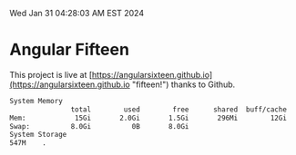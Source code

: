Wed Jan 31 04:28:03 AM EST 2024

# Angular Fifteen


This project is live at [https://angularsixteen.github.io](https://angularsixteen.github.io "fifteen!") thanks to Github.

```bash
System Memory
               total        used        free      shared  buff/cache   available
Mem:            15Gi       2.0Gi       1.5Gi       296Mi        12Gi        13Gi
Swap:          8.0Gi          0B       8.0Gi
System Storage
547M	.

